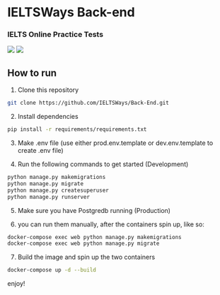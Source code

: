 # IELTSWays Back-end

### IELTS Online Practice Tests 


[![](https://img.shields.io/badge/python-3.10-orange)](https://www.python.org/)
[![](https://img.shields.io/badge/Django-4.1-green)](https://www.djangoproject.com/)



## How to run

1. Clone this repository

```bash
git clone https://github.com/IELTSWays/Back-End.git
```

2. Install dependencies

```bash
pip install -r requirements/requirements.txt 
```

3. Make .env file (use either prod.env.template or dev.env.template to create .env file)

4. Run the following commands to get started (Development)

```bash
python manage.py makemigrations
python manage.py migrate
python manage.py createsuperuser
python manage.py runserver
```

5. Make sure you have Postgredb running (Production)

6. you can run them manually, after the containers spin up, like so:

```bash
docker-compose exec web python manage.py makemigrations
docker-compose exec web python manage.py migrate   
```


7. Build the image and spin up the two containers

```bash
docker-compose up -d --build
```



 enjoy!
